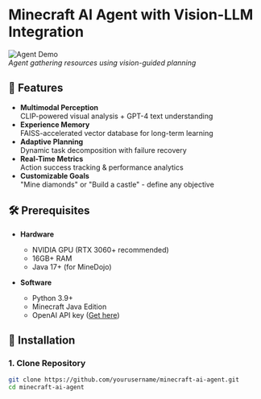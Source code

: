 # Minecraft AI Agent with Vision-LLM Integration

![Agent Demo](demo.gif)  
*Agent gathering resources using vision-guided planning*

## 🌟 Features
- **Multimodal Perception**  
  CLIP-powered visual analysis + GPT-4 text understanding
- **Experience Memory**  
  FAISS-accelerated vector database for long-term learning
- **Adaptive Planning**  
  Dynamic task decomposition with failure recovery
- **Real-Time Metrics**  
  Action success tracking & performance analytics
- **Customizable Goals**  
  "Mine diamonds" or "Build a castle" - define any objective

## 🛠️ Prerequisites
- **Hardware**
  - NVIDIA GPU (RTX 3060+ recommended)
  - 16GB+ RAM
  - Java 17+ (for MineDojo)

- **Software**
  - Python 3.9+
  - Minecraft Java Edition
  - OpenAI API key ([Get here](https://platform.openai.com/))

## 🚀 Installation

### 1. Clone Repository
```bash
git clone https://github.com/yourusername/minecraft-ai-agent.git
cd minecraft-ai-agent
```
